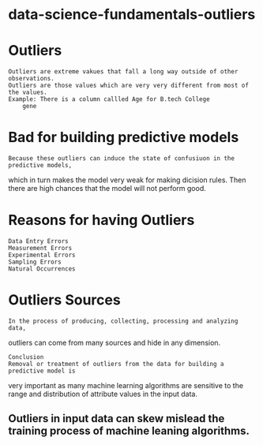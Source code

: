 # data-science-fundamentals-outliers

# Outliers 

	Outliers are extreme vakues that fall a long way outside of other observations.
	Outliers are those values which are very very different from most of the values.
	Example: There is a column callled Age for B.tech College 
		gene
	
# Bad for building predictive models

	Because these outliers can induce the state of confusiuon in the predictive models, 
  which in turn makes the model very weak for making dicision rules. 
	Then there are high chances that the model will not perform good.

# Reasons for having Outliers

	Data Entry Errors 
	Measurement Errors 
	Experimental Errors
	Sampling Errors 
	Natural Occurrences 

# Outliers Sources 

	In the process of producing, collecting, processing and analyzing data, 
  outliers can come from many sources and hide in any dimension. 
	
	Conclusion 
	Removal or treatment of outliers from the data for building a predictive model is 
  very important as many machine learning algorithms are sensitive to the range and 
  distribution of attribute values in the input data. 

## Outliers in input data can skew mislead the training process of machine leaning algorithms. 
